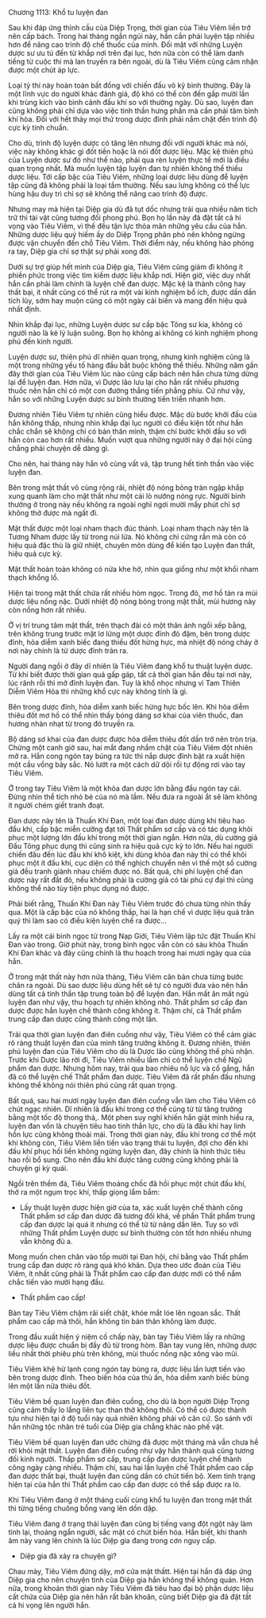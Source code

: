 




Chương 1113: Khổ tu luyện đan


Sau khi đáp ứng thỉnh cầu của Diệp Trọng, thời gian của Tiêu Viêm liền trở nên cấp bách. Trong hai tháng ngắn ngủi này, hắn cần phải luyện tập nhiều hơn để nâng cao trình độ chế thuốc của mình. Đối mặt với những Luyện dược sư ưu tú đến từ khắp nơi trên đại lục, hơn nữa còn có thể làm danh tiếng từ cuộc thi mà lan truyền ra bên ngoài, dù là Tiêu Viêm cũng cảm nhận được một chút áp lực.

Loại tỷ thí này hoàn toàn bất đồng với chiến đấu võ kỹ bình thường. Đây là một lĩnh vực do người khác đánh giá, độ khó có thể còn đến gấp mười lần khi trùng kích vào bình cảnh đấu khí so với thường ngày. Dù sao, luyện đan cũng không phải chỉ dựa vào việc tinh thần hưng phấn mà cần phải tâm bình khí hòa. Đối với hết thảy mọi thứ trong dược đỉnh phải nắm chặt đến trình độ cực kỳ tinh chuẩn.

Cho dù, trình độ luyện dược có tăng lên nhưng đối với người khác mà nói, việc này không khác gì đốt tiền hoặc là nói đốt dược liệu. Mặc kệ thiên phú của Luyện dược sư đó như thế nào, phải qua rèn luyện thực tế mới là điều quan trọng nhất. Mà muốn luyện tập luyện đan tự nhiên không thể thiếu dược liệu. Tới cấp bậc của Tiêu Viêm, những loại dược liệu dùng để luyện tập cũng đã không phải là loại tầm thường. Nếu sau lưng không có thể lực hùng hậu duy trì chỉ sợ sẽ không thể nâng cao trình độ được.

Nhưng may mà hiện tại Diệp gia dù đã tụt dốc nhưng trải qua nhiều năm tích trữ thì tài vật cũng tương đối phong phú. Bọn họ lần này đã đặt tất cả hi vọng vào Tiêu Viêm, vì thế đều tận lực thỏa mãn những yêu cầu của hắn. Những dược liệu quý hiếm ấy do Diệp Trọng phân phó nên không ngừng được vận chuyển đến chỗ Tiêu Viêm. Thời điểm này, nếu không hào phóng ra tay, Diệp gia chỉ sợ thật sự phải xong đời.

Dưới sự trợ giúp hết mình của Diệp gia, Tiêu Viêm cũng giảm đi không ít phiền phức trong việc tìm kiếm dược liệu khắp nơi. Hiện giờ, việc duy nhất hắn cần phải làm chính là luyện chế đan dược. Mặc kệ là thành công hay thất bại, ít nhất cũng có thể rút ra một vài kinh nghiệm bổ ích, được dần dần tích lũy, sớm hay muộn cũng có một ngày cải biến và mang đến hiệu quả nhất định.

Nhìn khắp đại lục, những Luyện dược sư cấp bậc Tông sư kia, không có người nào là kẻ lý luận suông. Bọn họ không ai không có kinh nghiệm phong phú đến kinh người.

Luyện dược sư, thiên phú dĩ nhiên quan trọng, nhưng kinh nghiệm cũng là một trong những yếu tố hàng đầu bắt buộc không thể thiếu. Những năm gần đây thời gian của Tiêu Viêm lúc nào cũng cấp bách nên hắn chưa từng dừng lại để luyện đan. Hơn nữa, vì Dược lão lưu lại cho hắn rất nhiều phương thuốc nên hắn chỉ có một con đường thẳng tiến phẳng phiu. Cứ như vậy, hắn so với những Luyện dược sư bình thường tiến triển nhanh hơn.

Đương nhiên Tiêu Viêm tự nhiên cũng hiểu được. Mặc dù bước khởi đầu của hắn không thấp, nhưng nhìn khắp đại lục người có điều kiện tốt như hắn chắc chắn sẽ không chỉ có bản thân mình, thậm chí bước khởi đầu so với hắn còn cao hơn rất nhiều. Muốn vượt qua những người này ở đại hội cũng chẳng phải chuyện dễ dàng gì.

Cho nên, hai tháng này hắn vô cùng vất vả, tập trung hết tinh thần vào việc luyện đan.

Bên trong mật thất vô cùng rộng rãi, nhiệt độ nóng bỏng tràn ngập khắp xung quanh làm cho mật thất như một cái lò nướng nóng rực. Người bình thường ở trong này nếu không ra ngoài nghỉ ngơi mười mấy phút chỉ sợ không thở được mà ngất đi.

Mật thất được một loại nham thạch đúc thành. Loại nham thạch này tên là Tương Nham được lấy từ trong núi lửa. Nó không chỉ cứng rắn mà còn có hiệu quả đặc thù là giữ nhiệt, chuyên môn dùng để kiến tạo Luyện đan thất, hiệu quả cực kỳ.

Mật thất hoàn toàn không có nửa khe hở, nhìn qua giống như một khối nham thạch khổng lồ.

Hiện tại trong mật thất chứa rất nhiều hòm ngọc. Trong đó, mơ hồ tản ra mùi dược liệu nồng nặc. Dưới nhiệt độ nóng bỏng trong mật thất, mùi hương này còn nồng hơn rất nhiều.

Ở vị trí trung tâm mật thất, trên thạch đài có một thân ảnh ngồi xếp bằng, trên không trung trước mặt lơ lửng một dược đỉnh đỏ đậm, bên trong dược đỉnh, hỏa diễm xanh biếc đang thiếu đốt hừng hực, mà nhiệt độ nóng cháy ở nơi này chính là từ dược đỉnh tràn ra.

Người đang ngồi ở đây dĩ nhiên là Tiêu Viêm đang khổ tu thuật luyện dược. Từ khi biết được thời gian quá gấp gáp, tất cả thời gian hắn đều tại nơi này, lúc rãnh rỗi thì mở đỉnh luyện đan. Tuy là khổ nhọc nhưng vì Tam Thiên Diễm Viêm Hỏa thì những khổ cực này không tính là gì.

Bên trong dược đỉnh, hỏa diễm xanh biếc hừng hực bốc lên. Khi hỏa diễm thiêu đốt mơ hồ có thể nhìn thấy bóng dáng sơ khai của viên thuốc, đan hương nhàn nhạt từ trong đó truyền ra.

Bộ dáng sơ khai của đan dược được hỏa diễm thiêu đốt dần trở nên tròn trịa. Chừng một canh giờ sau, hai mắt đang nhắm chặt của Tiêu Viêm đột nhiên mở ra. Hắn cong ngón tay búng ra tức thì nắp dược đỉnh bật ra xuất hiện một cầu vồng bảy sắc. Nó lướt ra một cách dữ dội rồi tự động rơi vào tay Tiêu Viêm.

Ở trong tay Tiêu Viêm là một khỏa đan dược lớn bằng đầu ngón tay cái. Đừng nhìn thể tích nhỏ bé của nó mà lầm. Nếu đưa ra ngoài ắt sẽ làm không ít người chém giết tranh đoạt.

Đan dược này tên là Thuấn Khí Đan, một loại đan dược dùng khi tiêu hao đấu khí, cấp bậc miễn cưỡng đạt tới Thất phẩm sơ cấp và có tác dụng khôi phục một lượng lớn đấu khí trong một thời gian ngắn. Hơn nữa, dù cường giả Đấu Tông phục dụng thì cũng sinh ra hiệu quả cực kỳ to lớn. Nếu hai người chiến đấu đến lúc đấu khí khô kiệt, khi dùng khỏa đan này thì có thể khôi phục một ít đấu khí, cục diện có thể nghịch chuyển nên vì thế một số cường giả đều tranh giành nhau chiếm được nó. Bất quá, chi phí luyện chế đan dược này rất đắt đỏ, nếu không phải là cường giả có tài phú cự đại thì cũng không thể nào tùy tiện phục dụng nó được.

Phải biết rằng, Thuấn Khí Đan này Tiêu Viêm trước đó chưa từng nhìn thấy qua. Một là cấp bậc của nó không thấp, hai là hạn chế vì dược liệu quá trân quý thì làm sao có điều kiện luyện chế ra được…

Lấy ra một cái bình ngọc từ trong Nạp Giới, Tiêu Viêm lập tức đặt Thuấn Khí Đan vào trong. Giờ phút này, trong bình ngọc vẫn còn có sáu khỏa Thuấn Khí Đan khác và đây cũng chính là thu hoạch trong hai mươi ngày qua của hắn.

Ở trong mật thất này hơn nửa tháng, Tiêu Viêm căn bản chưa từng bước chân ra ngoài. Dù sao dược liệu dùng hết sẽ tự có người đưa vào nên hắn dùng tất cả tinh thần tập trung toàn bộ để luyện đan. Hắn mất ăn mất ngủ luyện đan như vậy, thu hoạch tự nhiên không nhỏ. Thất phẩm sơ cấp đan dược được hắn luyện chế thành công không ít. Thậm chí, cả Thất phẩm trung cấp đan dược cũng thành công một lần.

Trải qua thời gian luyện đan điên cuồng như vậy, Tiêu Viêm có thể cảm giác rõ ràng thuật luyện đan của mình tăng trưởng không ít. Đương nhiên, thiên phú luyện đan của Tiêu Viêm cho dù là Dược lão cũng không thể phủ nhận. Trước khi Dược lão rời đi, Tiêu Viêm nhiều lắm chỉ có thể luyện chế Ngũ phẩm đan dược. Nhưng hôm nay, trải qua bao nhiêu nỗ lực và cố gắng, hắn đã có thể luyện chế Thất phẩm đan dược. Tiêu Viêm đã rất phấn đấu nhưng không thể không nói thiên phú cũng rất quan trọng.

Bất quá, sau hai mươi ngày luyện đan điên cuồng vẫn làm cho Tiêu Viêm có chút ngạc nhiên. Dĩ nhiên là đấu khí trong cơ thể cũng từ từ tăng trưởng bằng một tốc độ thong thả,. Một phen suy nghĩ khiến hắn giật mình hiểu ra, luyện đan vốn là chuyện tiêu hao tinh thần lực, cho dù là đấu khí hay linh hồn lực cũng không thoải mái. Trong thời gian này, đấu khí trong cơ thể một khi không còn, Tiêu Viêm liền tiến vào trạng thái tu luyện, đợi cho đến khi đấu khí phục hồi liền không ngừng luyện đan, đây chính là hình thức tiêu hao rồi bổ sung. Cho nên đấu khí được tăng cường cũng không phải là chuyện gì kỳ quái.

Ngồi trên thềm đá, Tiêu Viêm thoáng chốc đã hồi phục một chút đấu khí, thở ra một ngụm trọc khí, thấp giọng lẩm bẩm:

- Lấy thuật luyện dược hiện giờ của ta, xác xuất luyện chế thành công Thất phẩm sơ cấp đan dược đã tương đối khá, về phần Thất phẩm trung cấp đan dược lại quá ít nhưng có thể từ từ nâng dần lên. Tuy so với những Thất phẩm Luyện dược sư bình thường còn tốt hơn nhiều nhưng vẫn không đủ a.

Mong muốn chen chân vào tốp mười tại Đan hội, chỉ bằng vào Thất phẩm trung cấp đan dược rõ ràng quá khó khăn. Dựa theo ước đoán của Tiêu Viêm, ít nhất cũng phải là Thất phẩm cao cấp đan dược mới có thể nắm chắc tiến vào mười hạng đầu.

- Thất phẩm cao cấp!

Bàn tay Tiêu Viêm chậm rãi siết chặt, khóe mắt lóe lên ngoan sắc. Thất phẩm cao cấp mà thôi, hắn không tin bản thân không làm được.

Trong đầu xuất hiện ý niệm cố chấp này, bàn tay Tiêu Viêm lấy ra những dược liệu được chuẩn bị đầy đủ từ trong hòm. Bàn tay vung lên, những dược liều nhất thời phiêu phù trên không, mùi thuốc nồng nặc xông vào mũi.

Tiêu Viêm khẽ hừ lạnh cong ngón tay búng ra, dược liệu lần lượt tiến vào bên trong dược đỉnh. Theo biến hóa của thủ ấn, hỏa diễm xanh biếc bùng lên một lần nữa thiêu đốt.

Tiêu Viêm bế quan luyện đan điên cuồng, cho dù là bọn người Diệp Trọng cũng cảm thấy lo lắng liên tục than thở không thôi. Có thể có được thành tựu như hiện tại ở độ tuổi này quả nhiên không phải vô căn cứ. So sánh với hắn những tộc nhân trẻ tuổi của Diệp gia chẳng khác nào phế vật.

Tiêu Viêm bế quan luyện đan ước chừng đã được một tháng mà vẫn chưa hề rời khỏi mật thất. Luyện đan điên cuồng như vậy hẳn thành quả cũng tương đối kinh người. Thấp phẩm sơ cấp, trung cấp đan dược luyện chế thành công ngày càng nhiều. Thậm chí, sau hai lần luyện chế Thất phẩm cao cấp đan dược thất bại, thuật luyện đan cũng dần có chút tiến bộ. Xem tình trạng hiện tại của hắn thì Thất phẩm cao cấp đan dược có thể sắp được ra lò.

Khi Tiêu Viêm đang ở một tháng cuối cùng khổ tu luyện đan trong mật thất thì từng tiếng chuông bỗng vang lên dồn dập.

Tiêu Viêm đang ở trạng thái luyện đan cũng bị tiếng vang đột ngột này làm tỉnh lại, thoáng ngẩn người, sắc mặt có chút biến hóa. Hắn biết, khi thanh âm này vang lên chính là lúc Diệp gia đang trong cơn nguy cấp.

- Diệp gia đã xảy ra chuyện gì?

Chau mày, Tiêu Viêm đứng dậy, mở cửa mật thấtt. Hiện tại hắn đã đáp ứng Diệp gia cho nên chuyện tình của Diệp gia hắn không thể không quản. Hơn nữa, trong khoản thời gian này Tiêu Viêm đã tiêu hao đại bộ phận dược liệu cất chứa của Diệp gia nên hắn rất băn khoăn, cũng biết Diệp gia đã đặt tất cả hi vọng lên người hắn.




